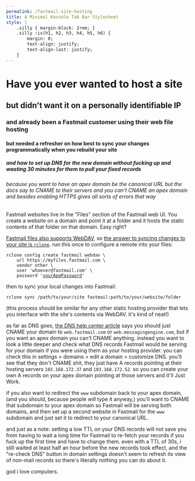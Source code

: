 ```yaml
---
permalink: /fastmail-site-hosting
title: A Minimal Konsole Tab Bar Stylesheet
style: |
    .silly { margin-block: 2rem; }
    .silly :is(h1, h2, h3, h4, h5, h6) {
        margin: 0;
        text-align: justify;
        text-align-last: justify;
    }
---
```


<div class="silly" markdown=1>

# Have you ever wanted to host a site
## but didn't want it on a personally identifiable IP
### and already been a Fastmail customer using their web file hosting
#### but needed a refresher on how best to sync your changes programmatically when you rebuild your site
##### and how to set up DNS for the new domain without fucking up and wasting 30 minutes for them to pull your fixed records
###### because you want to have an apex domain be the canonical URL but the docs say to CNAME to their servers and you can't CNAME an apex domain and besides enabling HTTPS gives all sorts of errors that way

</div>

Fastmail websites live in the "Files" section of the Fastmail web UI. You create
a website on a domain and point it at a folder and it hosts the static contents
of that folder on that domain. Easy right?

[Fastmail files also supports WebDAV][fastmail-webdav], so [the answer to
syncing changes to your site is `rclone`][webdav-rclone]. run this once to
configure a remote into your files:

<pre><code>rclone config create fastmail webdav \
    url https://myfiles.fastmail.com \
    vendor other \
    user 'whoever@fastmail.com' \
    password '<a href="https://app.fastmail.com/settings/security/apps">yourAppPassword</a>'</code></pre>

then to sync your local changes into Fastmail:

```
rclone sync /path/to/your/site fastmail:path/to/your/website/folder
```

(this process should be similar for any other static hosting provider that lets
you interface with the site's contents via WebDAV. it's kind of neat!)

as far as DNS goes, [the DNS help center article][fastmail-terrible-dns-help]
says you should just CNAME your domain to `web.fastmail.com` or
`web.messagingengine.com`, but if you want an apex domain you can't CNAME
anything. instead you want to look a little deeper and check what DNS records
Fastmail would be serving for your domain if you were using them as your hosting
provider. you can check this in settings > domains > edit a domain > customize
DNS. you'll see that they don't CNAME shit, they just have A records pointing at
their hosting servers `103.168.172.37` and `103.168.172.52`. so you can create
your own A records on your apex domain pointing at those servers and it'll Just
Work.

if you also want to redirect the `www` subdomain back to your apex domain, (and
you should, because people *will* type it anyway,) you'll want to CNAME that
subdomain to your apex domain so Fastmail will be serving both domains, and then
set up a second website in Fastmail for the `www` subdomain and just set it to
redirect to your canonical URL.

and just as a note: setting a low TTL on your DNS records will not save you from
having to wait a long time for Fastmail to re-fetch your records if you fuck up
the first time and have to change them. even with a TTL of 30s, i still waited
at least half an hour before the new records took effect, and the "re-check DNS"
button in domain settings doesn't seem to refresh its view of non-mail records
so there's literally nothing you can do about it.

god i love computers.

[fastmail-webdav]: https://www.fastmail.help/hc/en-us/articles/1500000277882-Remote-file-access
[webdav-rclone]: https://superuser.com/a/1338299
[fastmail-terrible-dns-help]: https://www.fastmail.help/hc/en-us/articles/360060591153-Manual-DNS-configuration
